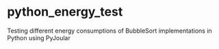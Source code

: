 # python_energy_test
Testing different energy consumptions of BubbleSort implementations in Python using PyJoular
